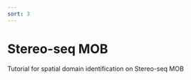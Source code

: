 ```yaml
---
sort: 3
---
```


# Stereo-seq MOB

Tutorial for spatial domain identification on Stereo-seq MOB
